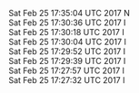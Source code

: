 Sat Feb 25 17:35:04 UTC 2017 N  
Sat Feb 25 17:30:36 UTC 2017 I  
Sat Feb 25 17:30:18 UTC 2017 I  
Sat Feb 25 17:30:04 UTC 2017 I  
Sat Feb 25 17:29:52 UTC 2017 I  
Sat Feb 25 17:29:39 UTC 2017 I  
Sat Feb 25 17:27:57 UTC 2017 I  
Sat Feb 25 17:27:32 UTC 2017 I  
